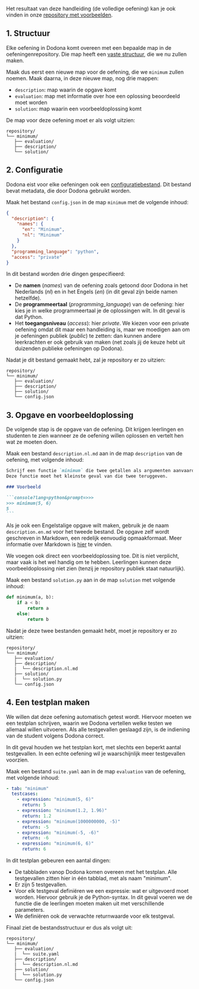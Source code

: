 Het resultaat van deze handleiding (de volledige oefening) kan je ook vinden in onze [repository met voorbeelden](https://github.com/dodona-edu/example-exercises/tree/master/tested/function/).

## 1. Structuur

Elke oefening in Dodona komt overeen met een bepaalde map in de oefeningenrepository.
Die map heeft een [vaste structuur](/nl/references/exercise-directory-structure), die we nu zullen maken.

Maak dus eerst een nieuwe map voor de oefening, die we `minimum` zullen noemen.
Maak daarna, in deze nieuwe map, nog drie mappen:
- `description`: map waarin de opgave komt
- `evaluation`: map met informatie over hoe een oplossing beoordeeld moet worden
- `solution`: map waarin een voorbeeldoplossing komt

De map voor deze oefening moet er als volgt uitzien:

```
repository/
└── minimum/
   ├── evaluation/
   ├── description/
   └── solution/
```

## 2. Configuratie

Dodona eist voor elke oefeningen ook een [configuratiebestand](/nl/references/exercise-config).
Dit bestand bevat metadata, die door Dodona gebruikt worden.

Maak het bestand `config.json` in de map `minimum` met de volgende inhoud:

```json
{
  "description": {
    "names": {
      "en": "Minimum",
      "nl": "Minimum"
    }
  },
  "programming_language": "python",
  "access": "private"
}
```

In dit bestand worden drie dingen gespecifieerd:

- De **namen** (_names_) van de oefening zoals getoond door Dodona in het Nederlands (_nl_) en in het Engels (_en_) (in dit geval zijn beide namen hetzelfde).
- De **programmeertaal** (_programming_language_) van de oefening: hier kies je in welke programmeertaal je de oplossingen wilt. In dit geval is dat Python.
- Het **toegangsniveau** (_access_): hier _private_. We kiezen voor een private oefening omdat dit maar een handleiding is, maar we moedigen aan om je oefeningen publiek (_public_) te zetten: dan kunnen andere leerkrachten er ook gebruik van maken (net zoals jij de keuze hebt uit duizenden publieke oefeningen op Dodona).

Nadat je dit bestand gemaakt hebt, zal je repository er zo uitzien:

```
repository/
└── minimum/
   ├── evaluation/
   ├── description/
   ├── solution/
   └── config.json
```

## 3. Opgave en voorbeeldoplossing

De volgende stap is de opgave van de oefening.
Dit krijgen leerlingen en studenten te zien wanneer ze de oefening willen oplossen en vertelt hen wat ze moeten doen.

Maak een bestand `description.nl.md` aan in de map `description` van de oefening, met volgende inhoud:

````markdown
Schrijf een functie `minimum` die twee getallen als argumenten aanvaardt.
Deze functie moet het kleinste geval van die twee teruggeven.

### Voorbeeld

```console?lang=python&prompt=>>>
>>> minimum(5, 6)
5
```
````

Als je ook een Engelstalige opgave wilt maken, gebruik je de naam `description.en.md` voor het tweede bestand.
De opgave zelf wordt geschreven in Markdown, een redelijk eenvoudig opmaakformaat. Meer informatie over Markdown is [hier](/nl/references/exercise-description) te vinden.

We voegen ook direct een voorbeeldoplossing toe.
Dit is niet verplicht, maar vaak is het wel handig om te hebben.
Leerlingen kunnen deze voorbeeldoplossing niet zien (tenzij je repository publiek staat natuurlijk).

Maak een bestand `solution.py` aan in de map `solution` met volgende inhoud:

```python
def minimum(a, b):
    if a < b:
        return a
    else:
        return b
```

Nadat je deze twee bestanden gemaakt hebt, moet je repository er zo uitzien:

```
repository/
└── minimum/
   ├── evaluation/
   ├── description/
   |  └── description.nl.md
   ├── solution/
   |  └── solution.py
   └── config.json
```

## 4. Een testplan maken

We willen dat deze oefening automatisch getest wordt.
Hiervoor moeten we een testplan schrijven, waarin we Dodona vertellen welke testen we allemaal willen uitvoeren. Als alle testgevallen geslaagd zijn, is de indiening van de student volgens Dodona correct.

In dit geval houden we het testplan kort, met slechts een beperkt aantal testgevallen.
In een echte oefening wil je waarschijnlijk meer testgevallen voorzien.

Maak een bestand `suite.yaml` aan in de map `evaluation` van de oefening, met volgende inhoud:

```yaml
- tab: "minimum"
  testcases:
    - expression: "minimum(5, 6)"
      return: 5
    - expression: "minimum(1.2, 1.96)"
      return: 1.2
    - expression: "minimum(1000000000, -5)"
      return: -5
    - expression: "minimum(-5, -6)"
      return: -6
    - expression: "minimum(6, 6)"
      return: 6
```

In dit testplan gebeuren een aantal dingen:

- De tabbladen vanop Dodona komen overeen met het testplan.
  Alle testgevallen zitten hier in één tabblad, met als naam "minimum".
- Er zijn 5 testgevallen.
- Voor elk testgeval definiëren we een expressie: wat er uitgevoerd moet worden.
  Hiervoor gebruik je de Python-syntax.
  In dit geval voeren we de functie die de leerlingen moeten maken uit met verschillende parameters.
- We definiëren ook de verwachte returnwaarde voor elk testgeval.

Finaal ziet de bestandsstructuur er dus als volgt uit:

```
repository/
└── minimum/
   ├── evaluation/
   |  └── suite.yaml 
   ├── description/
   |  └── description.nl.md
   ├── solution/
   |  └── solution.py
   └── config.json
```
